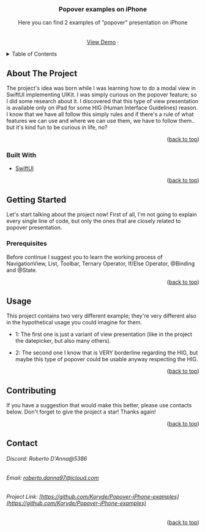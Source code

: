 <div id="top"></div>

<h3 align="center">Popover examples on iPhone</h3>

  <p align="center">
    Here you can find 2 examples of "popover" presentation on iPhone
    <br />
    <br />
    <br />
    <a href="https://github.com/github_username/repo_name">View Demo</a>
    ·
  </p>
</div>


<details>
  <summary>Table of Contents</summary>
  <ol>
    <li>
      <a href="#about-the-project">About The Project</a>
      <ul>
        <li><a href="#built-with">Built With</a></li>
      </ul>
    </li>
    <li>
      <a href="#getting-started">Getting Started</a>
      <ul>
        <li><a href="#prerequisites">Prerequisites</a></li>
      </ul>
    </li>
    <li><a href="#usage">Usage</a></li>
    <li><a href="#contact">Contact</a></li>
  </ol>
</details>


## About The Project

The project's idea was born while I was learning how to do a modal view in SwiftUI implementing UIKit. I was simply curious on the popover feature; so I did some research about it.
I discovered that this type of view presentation is available only on iPad for some HIG (Human Interface Guidelines) reason.
I know that we have all follow this simply rules and if there's a rule of what features we can use and where we can use them, we have to follow them.. but it's kind fun to be curious in life, no?


<p align="right">(<a href="#top">back to top</a>)</p>


### Built With

* [SwiftUI](https://developer.apple.com/xcode/swiftui/)

<p align="right">(<a href="#top">back to top</a>)</p>


## Getting Started

Let's start talking about the project now!
First of all, I'm not going to explain every single line of code, but only the ones that are closely related to popover presentation.

### Prerequisites

Before continue I suggest you to learn the working process of NavigationView, List, Toolbar, Ternary Operator, If/Else Operator, @Binding and @State.

<p align="right">(<a href="#top">back to top</a>)</p>


## Usage

This project contains two very different example; they're very different also in the hypothetical usage you could imagine for them.

* 1: The first one is just a variant of view presentation (like in the project the datepicker, but also many others).

* 2: The second one I know that is VERY borderline regarding the HIG, but maybe this type of popover could be usable anyway respecting the HIG.

<p align="right">(<a href="#top">back to top</a>)</p>


## Contributing

If you have a suggestion that would make this better, please use contacts below.
Don't forget to give the project a star! Thanks again!

<p align="right">(<a href="#top">back to top</a>)</p>


## Contact

###### Discord: Roberto D'Anna@5386
###### Email: roberto.danna97@icloud.com

###### Project Link: [https://github.com/Koryde/Popover-iPhone-examples](https://github.com/Koryde/Popover-iPhone-examples)

<p align="right">(<a href="#top">back to top</a>)</p>
